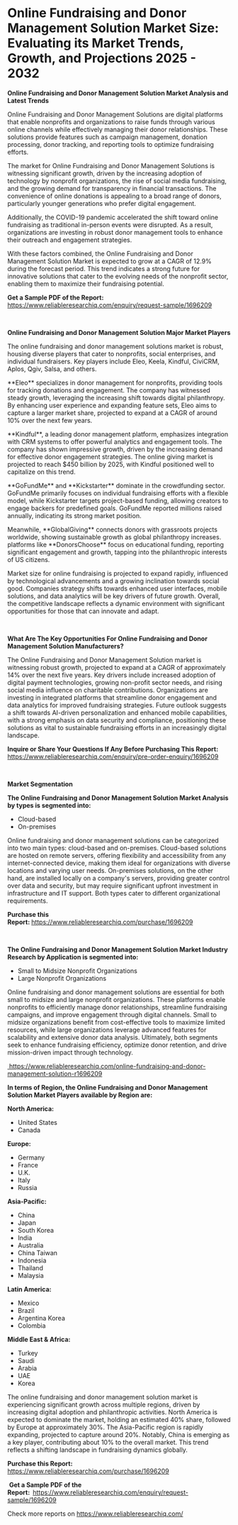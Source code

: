 <p><h1>Online Fundraising and Donor Management Solution Market Size: Evaluating its Market Trends, Growth, and Projections 2025 - 2032</h1></p><p><strong>Online Fundraising and Donor Management Solution Market Analysis and Latest Trends</strong></p>
<p><p>Online Fundraising and Donor Management Solutions are digital platforms that enable nonprofits and organizations to raise funds through various online channels while effectively managing their donor relationships. These solutions provide features such as campaign management, donation processing, donor tracking, and reporting tools to optimize fundraising efforts.</p><p>The market for Online Fundraising and Donor Management Solutions is witnessing significant growth, driven by the increasing adoption of technology by nonprofit organizations, the rise of social media fundraising, and the growing demand for transparency in financial transactions. The convenience of online donations is appealing to a broad range of donors, particularly younger generations who prefer digital engagement.</p><p>Additionally, the COVID-19 pandemic accelerated the shift toward online fundraising as traditional in-person events were disrupted. As a result, organizations are investing in robust donor management tools to enhance their outreach and engagement strategies.</p><p>With these factors combined, the Online Fundraising and Donor Management Solution Market is expected to grow at a CAGR of 12.9% during the forecast period. This trend indicates a strong future for innovative solutions that cater to the evolving needs of the nonprofit sector, enabling them to maximize their fundraising potential.</p></p>
<p><strong>Get a Sample PDF of the Report:&nbsp;</strong> <a href="https://www.reliableresearchiq.com/enquiry/request-sample/1696209?utm_campaign=1082&utm_medium=2&utm_source=Github&utm_content=ia&utm_term=08012025&utm_id=online-fundraising-and-donor-management-solution">https://www.reliableresearchiq.com/enquiry/request-sample/1696209</a></p>
<p>&nbsp;</p>
<p><strong>Online Fundraising and Donor Management Solution Major Market Players</strong></p>
<p><p>The online fundraising and donor management solutions market is robust, housing diverse players that cater to nonprofits, social enterprises, and individual fundraisers. Key players include Eleo, Keela, Kindful, CiviCRM, Aplos, Qgiv, Salsa, and others.</p><p>**Eleo** specializes in donor management for nonprofits, providing tools for tracking donations and engagement. The company has witnessed steady growth, leveraging the increasing shift towards digital philanthropy. By enhancing user experience and expanding feature sets, Eleo aims to capture a larger market share, projected to expand at a CAGR of around 10% over the next few years.</p><p>**Kindful**, a leading donor management platform, emphasizes integration with CRM systems to offer powerful analytics and engagement tools. The company has shown impressive growth, driven by the increasing demand for effective donor engagement strategies. The online giving market is projected to reach $450 billion by 2025, with Kindful positioned well to capitalize on this trend.</p><p>**GoFundMe** and **Kickstarter** dominate in the crowdfunding sector. GoFundMe primarily focuses on individual fundraising efforts with a flexible model, while Kickstarter targets project-based funding, allowing creators to engage backers for predefined goals. GoFundMe reported millions raised annually, indicating its strong market position. </p><p>Meanwhile, **GlobalGiving** connects donors with grassroots projects worldwide, showing sustainable growth as global philanthropy increases. platforms like **DonorsChoose** focus on educational funding, reporting significant engagement and growth, tapping into the philanthropic interests of US citizens.</p><p>Market size for online fundraising is projected to expand rapidly, influenced by technological advancements and a growing inclination towards social good. Companies strategy shifts towards enhanced user interfaces, mobile solutions, and data analytics will be key drivers of future growth. Overall, the competitive landscape reflects a dynamic environment with significant opportunities for those that can innovate and adapt.</p></p>
<p>&nbsp;</p>
<p><strong>What Are The Key Opportunities For Online Fundraising and Donor Management Solution Manufacturers?</strong></p>
<p><p>The Online Fundraising and Donor Management Solution market is witnessing robust growth, projected to expand at a CAGR of approximately 14% over the next five years. Key drivers include increased adoption of digital payment technologies, growing non-profit sector needs, and rising social media influence on charitable contributions. Organizations are investing in integrated platforms that streamline donor engagement and data analytics for improved fundraising strategies. Future outlook suggests a shift towards AI-driven personalization and enhanced mobile capabilities, with a strong emphasis on data security and compliance, positioning these solutions as vital to sustainable fundraising efforts in an increasingly digital landscape.</p></p>
<p><strong>Inquire or Share Your Questions If Any Before Purchasing This Report:</strong> <a href="https://www.reliableresearchiq.com/enquiry/pre-order-enquiry/1696209?utm_campaign=1082&utm_medium=2&utm_source=Github&utm_content=ia&utm_term=08012025&utm_id=online-fundraising-and-donor-management-solution">https://www.reliableresearchiq.com/enquiry/pre-order-enquiry/1696209</a></p>
<p>&nbsp;</p>
<p><strong>Market Segmentation</strong></p>
<p><strong>The Online Fundraising and Donor Management Solution Market Analysis by types is segmented into:</strong></p>
<p><ul><li>Cloud-based</li><li>On-premises</li></ul></p>
<p><p>Online fundraising and donor management solutions can be categorized into two main types: cloud-based and on-premises. Cloud-based solutions are hosted on remote servers, offering flexibility and accessibility from any internet-connected device, making them ideal for organizations with diverse locations and varying user needs. On-premises solutions, on the other hand, are installed locally on a company's servers, providing greater control over data and security, but may require significant upfront investment in infrastructure and IT support. Both types cater to different organizational requirements.</p></p>
<p><strong>Purchase this Report:&nbsp;</strong><a href="https://www.reliableresearchiq.com/purchase/1696209?utm_campaign=1082&utm_medium=2&utm_source=Github&utm_content=ia&utm_term=08012025&utm_id=online-fundraising-and-donor-management-solution">https://www.reliableresearchiq.com/purchase/1696209</a></p>
<p>&nbsp;</p>
<p><strong>The Online Fundraising and Donor Management Solution Market Industry Research by Application is segmented into:</strong></p>
<p><ul><li>Small to Midsize Nonprofit Organizations</li><li>Large Nonprofit Organizations</li></ul></p>
<p><p>Online fundraising and donor management solutions are essential for both small to midsize and large nonprofit organizations. These platforms enable nonprofits to efficiently manage donor relationships, streamline fundraising campaigns, and improve engagement through digital channels. Small to midsize organizations benefit from cost-effective tools to maximize limited resources, while large organizations leverage advanced features for scalability and extensive donor data analysis. Ultimately, both segments seek to enhance fundraising efficiency, optimize donor retention, and drive mission-driven impact through technology.</p></p>
<p><a href="https://www.reliableresearchiq.com/online-fundraising-and-donor-management-solution-r1696209?utm_campaign=1082&utm_medium=2&utm_source=Github&utm_content=ia&utm_term=08012025&utm_id=online-fundraising-and-donor-management-solution">&nbsp;https://www.reliableresearchiq.com/online-fundraising-and-donor-management-solution-r1696209</a></p>
<p><strong>In terms of Region, the Online Fundraising and Donor Management Solution Market Players available by Region are:</strong></p>
<p>
    <p> <strong> North America: </strong>
        <ul>
            <li>United States</li>
            <li>Canada</li>
        </ul>
        </p> 
    <p> <strong> Europe: </strong>
        <ul>
            <li>Germany</li>
            <li>France</li>
            <li>U.K.</li>
            <li>Italy</li>
            <li>Russia</li>
        </ul>
        </p> 
    <p> <strong> Asia-Pacific: </strong>
        <ul>
            <li>China</li>
            <li>Japan</li>
            <li>South Korea</li>
            <li>India</li>
            <li>Australia</li>
            <li>China Taiwan</li>
            <li>Indonesia</li>
            <li>Thailand</li>
            <li>Malaysia</li>
        </ul>
        </p> 
    <p> <strong> Latin America: </strong>
        <ul>
            <li>Mexico</li>
            <li>Brazil</li>
            <li>Argentina Korea</li>
            <li>Colombia</li>
        </ul>
        </p> 
    <p> <strong> Middle East & Africa: </strong>
        <ul>
            <li>Turkey</li>
            <li>Saudi</li>
            <li>Arabia</li>
            <li>UAE</li>
            <li>Korea</li>
        </ul>
    </p>
    </p>
<p><p>The online fundraising and donor management solution market is experiencing significant growth across multiple regions, driven by increasing digital adoption and philanthropic activities. North America is expected to dominate the market, holding an estimated 40% share, followed by Europe at approximately 30%. The Asia-Pacific region is rapidly expanding, projected to capture around 20%. Notably, China is emerging as a key player, contributing about 10% to the overall market. This trend reflects a shifting landscape in fundraising dynamics globally.</p></p>
<p><strong>Purchase this Report: </strong><a href="https://www.reliableresearchiq.com/purchase/1696209?utm_campaign=1082&utm_medium=2&utm_source=Github&utm_content=ia&utm_term=08012025&utm_id=online-fundraising-and-donor-management-solution">https://www.reliableresearchiq.com/purchase/1696209</a></p>
<p>&nbsp;<strong>Get a Sample PDF of the Report:&nbsp;&nbsp;</strong><a href="https://www.reliableresearchiq.com/enquiry/request-sample/1696209?utm_campaign=1082&utm_medium=2&utm_source=Github&utm_content=ia&utm_term=08012025&utm_id=online-fundraising-and-donor-management-solution">https://www.reliableresearchiq.com/enquiry/request-sample/1696209</a></p>
<p><strong></strong></p>
<p>Check more reports on <a href="https://www.reliableresearchiq.com/?utm_campaign=1082&utm_medium=2&utm_source=Github&utm_content=ia&utm_term=08012025&utm_id=online-fundraising-and-donor-management-solution">https://www.reliableresearchiq.com/</a></p>